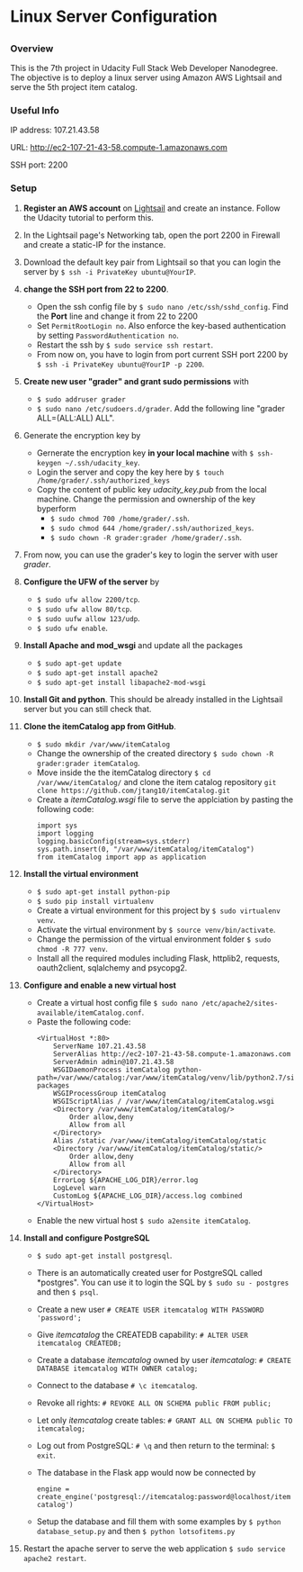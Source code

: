 # Linux Server Configuration
##
### Overview

This is the 7th project in Udacity Full Stack Web Developer Nanodegree. The objective is to deploy a linux server using Amazon AWS Lightsail and serve the 5th project item catalog.

### Useful Info

IP address: 107.21.43.58

URL: http://ec2-107-21-43-58.compute-1.amazonaws.com

SSH port: 2200

### Setup
1. **Register an AWS account** on [Lightsail](http://lightsail.aws.amazon.com) and create an instance. Follow the Udacity tutorial to perform this.
2. In the Lightsail page's Networking tab, open the port 2200 in Firewall and create a static-IP for the instance. 
3. Download the default key pair from Lightsail so that you can login the server by `$ ssh -i PrivateKey ubuntu@YourIP`.
4. **change the SSH port from 22 to 2200**. 
	* Open the ssh config file by `$ sudo nano /etc/ssh/sshd_config`. Find the **Port** line and change it from 22 to 2200
	* Set `PermitRootLogin no`. Also enforce the key-based authentication by setting `PasswordAuthentication no`.
	* Restart the ssh by `$ sudo service ssh restart`. 
	* From now on, you have to login from port current SSH port 2200 by `$ ssh -i PrivateKey ubuntu@YourIP -p 2200`.
5. **Create new user "grader" and grant sudo permissions** with
	* `$ sudo addruser grader`
	* `$ sudo nano /etc/sudoers.d/grader`. Add the following line "grader ALL=(ALL:ALL) ALL".
6. Generate the encryption key by
	* Gernerate the encryption key **in your local machine** with `$ ssh-keygen ~/.ssh/udacity_key`.
	* Login the server and copy the key here by `$ touch /home/grader/.ssh/authorized_keys`
	* Copy the content of public key *udacity_key.pub* from the local machine. Change the permission and ownership of the key byperform
		- `$ sudo chmod 700 /home/grader/.ssh`.
		- `$ sudo chmod 644 /home/grader/.ssh/authorized_keys`.
		- `$ sudo chown -R grader:grader /home/grader/.ssh`.
7. From now, you can use the grader's key to login the server with user *grader*.
8. **Configure the UFW of the server** by 
	* `$ sudo ufw allow 2200/tcp`.
	* `$ sudo ufw allow 80/tcp`.
	* `$ sudo uufw allow 123/udp`.
	* `$ sudo ufw enable`.
9. **Install Apache and mod_wsgi** and update all the packages
	* `$ sudo apt-get update`
	* `$ sudo apt-get install apache2`
	* `$ sudo apt-get install libapache2-mod-wsgi`
10. **Install Git and python**. This should be already installed in the Lightsail server but you can still check that.
11. **Clone the itemCatalog app from GitHub**. 
	* `$ sudo mkdir /var/www/itemCatalog`
	* Change the ownership of the created directory `$ sudo chown -R grader:grader itemCatalog`.
	* Move inside the the itemCatalog directory `$ cd /var/www/itemCatalog/` and clone the item catalog repository `git clone https://github.com/jtang10/itemCatalog.git`
	* Create a *itemCatalog.wsgi* file to serve the applciation by pasting the following code:
      ```
      import sys
      import logging
      logging.basicConfig(stream=sys.stderr)
      sys.path.insert(0, "/var/www/itemCatalog/itemCatalog")
      from itemCatalog import app as application
      ```
12. **Install the virtual environment**
	* `$ sudo apt-get install python-pip`
	* `$ sudo pip install virtualenv`
	* Create a virtual environment for this project by `$ sudo virtualenv venv`.
	* Activate the virtual environment by `$ source venv/bin/activate`.
	* Change the permission of the virtual environment folder `$ sudo chmod -R 777 venv`.
	* Install all the required modules including Flask, httplib2, requests, oauth2client, sqlalchemy and psycopg2.
13. **Configure and enable a new virtual host**
	* Create a virtual host config file `$ sudo nano /etc/apache2/sites-available/itemCatalog.conf`.
	* Paste the following code:
	  ```
      <VirtualHost *:80>
          ServerName 107.21.43.58
          ServerAlias http://ec2-107-21-43-58.compute-1.amazonaws.com
          ServerAdmin admin@107.21.43.58
          WSGIDaemonProcess itemCatalog python-path=/var/www/catalog:/var/www/itemCatalog/venv/lib/python2.7/site-packages
          WSGIProcessGroup itemCatalog
          WSGIScriptAlias / /var/www/itemCatalog/itemCatalog.wsgi
          <Directory /var/www/itemCatalog/itemCatalog/>
              Order allow,deny
              Allow from all
          </Directory>
          Alias /static /var/www/itemCatalog/itemCatalog/static
          <Directory /var/www/itemCatalog/itemCatalog/static/>
              Order allow,deny
              Allow from all
          </Directory>
          ErrorLog ${APACHE_LOG_DIR}/error.log
          LogLevel warn
          CustomLog ${APACHE_LOG_DIR}/access.log combined
      </VirtualHost>
      ```
     * Enable the new virtual host `$ sudo a2ensite itemCatalog`.
14. **Install and configure PostgreSQL**
	* `$ sudo apt-get install postgresql`.
	* There is an automatically created user for PostgreSQL called *postgres". You can use it to login the SQL by `$ sudo su - postgres` and then `$ psql`.
	* Create a new user `# CREATE USER itemcatalog WITH PASSWORD 'password';`
	* Give *itemcatalog* the CREATEDB capability: `# ALTER USER itemcatalog CREATEDB;`
	* Create a database *itemcatalog* owned by user *itemcatalog*: `# CREATE DATABASE itemcatalog WITH OWNER catalog;`
	* Connect to the database `# \c itemcatalog`.
	* Revoke all rights: `# REVOKE ALL ON SCHEMA public FROM public;`
	* Let only *itemcatalog* create tables: `# GRANT ALL ON SCHEMA public TO itemcatalog;`
	* Log out from PostgreSQL: `# \q` and then return to the terminal: `$ exit`.
	* The database in the Flask app would now be connected by 
		
        `engine = create_engine('postgresql://itemcatalog:password@localhost/itemcatalog')`
    * Setup the database and fill them with some examples by `$ python database_setup.py` and then `$ python lotsofitems.py`
    
15. Restart the apache server to serve the web application `$ sudo service apache2 restart`.


	
    
